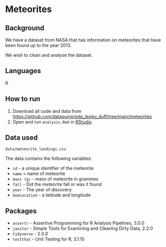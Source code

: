 # Meteorites

## Background

We have a dataset from NASA that has information on meteorites that have been 
found up to the year 2013.

We wish to clean and analyse the dataset.

## Languages

R

## How to run

1. Download all code and data from
https://github.com/dataquine/pda_lesley_duff/tree/main/meteorites
2. Open and run `analysis.Rmd` in [RStudio](https://posit.co/download/rstudio-desktop/)

## Data used

`data/meteorite_landings.csv`

The data contains the following variables:

* `id` - a unique identifier of the meteorite
* `name` = name of meteorite
* `mass (g)` - mass of meteorite in grammes
* `fall` - Did the meteorite fall or was it found
* `year` - The year of discovery
* `GeoLocation` - a latitude and longitude

## Packages
* `assertr` - Assertive Programming for R Analysis Pipelines, 3.0.0
* `janitor` - Simple Tools for Examining and Cleaning Dirty Data, 2.2.0
* `tidyverse` - 2.0.0
* `testthat` - Unit Testing for R, 3.1.10

